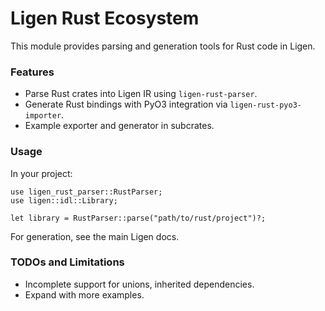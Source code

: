 # Ligen Rust Ecosystem

This module provides parsing and generation tools for Rust code in Ligen.

### Features
- Parse Rust crates into Ligen IR using `ligen-rust-parser`.
- Generate Rust bindings with PyO3 integration via `ligen-rust-pyo3-importer`.
- Example exporter and generator in subcrates.

### Usage
In your project:
```
use ligen_rust_parser::RustParser;
use ligen::idl::Library;

let library = RustParser::parse("path/to/rust/project")?;
```

For generation, see the main Ligen docs.

### TODOs and Limitations
- Incomplete support for unions, inherited dependencies.
- Expand with more examples.